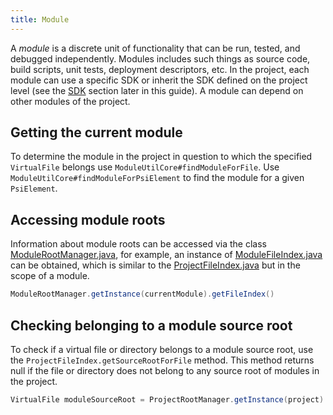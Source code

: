```yaml
---
title: Module
---
```


A _module_ is a discrete unit of functionality that can be run, tested, and debugged independently. Modules includes such things as source code, build scripts, unit tests, deployment descriptors, etc.  In the project, each module can use a specific SDK or inherit the SDK defined on the project level (see the [SDK](sdk.md) section later in this guide). A module can depend on other modules of the project.

## Getting the current module

To determine the module in the project in question to which the specified `VirtualFile` belongs use `ModuleUtilCore#findModuleForFile`. Use `ModuleUtilCore#findModuleForPsiElement` to find the module for a given `PsiElement`.

## Accessing module roots

Information about module roots can be accessed via the class [ModuleRootManager.java](upsource:///platform/projectModel-api/src/com/intellij/openapi/roots/ModuleRootManager.java), for example, an instance of [ModuleFileIndex.java](upsource:///platform/projectModel-api/src/com/intellij/openapi/roots/ModuleFileIndex.java) can be obtained, which is similar to the [ProjectFileIndex.java](upsource:///platform/projectModel-api/src/com/intellij/openapi/roots/ProjectFileIndex.java) but in the scope of a module.

```java
ModuleRootManager.getInstance(currentModule).getFileIndex()
```

## Checking belonging to a module source root

To check if a virtual file or directory belongs to a module source root, use the `ProjectFileIndex.getSourceRootForFile` method. This method returns null if the file or directory does not belong to any source root of modules in the project.

```java
VirtualFile moduleSourceRoot = ProjectRootManager.getInstance(project).getFileIndex().getSourceRootForFile(virtualFileOrDirectory);
```
